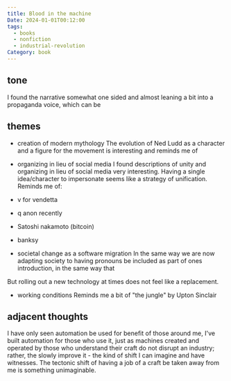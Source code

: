 ```yaml
---
title: Blood in the machine
Date: 2024-01-01T00:12:00
tags:
  - books
  - nonfiction
  - industrial-revolution
Category: book
---
```



## tone
I found the narrative somewhat one sided and almost leaning a bit into a propaganda voice, which can be 
## themes 
- creation of modern mythology
The evolution of Ned Ludd as a character and a figure for the movement is interesting and reminds me of 

- organizing in lieu of social media 
I found descriptions of unity and organizing in lieu of social media very interesting. Having a single idea/character to impersonate seems like a strategy of unification. Reminds me of:
- v for vendetta 
- q anon recently 
- Satoshi nakamoto (bitcoin)
- banksy


- societal change as a software migration 
In the same way we are now adapting society to having pronouns be included as part of ones introduction, in the same way that 

But rolling out a new technology at times does not feel like a replacement. 

- working conditions 
Reminds me a bit of "the jungle" by Upton Sinclair 
## adjacent thoughts 
I have only seen automation be used for benefit of those around me, I've built automation for those who use it, just as machines created and operated by those who understand their craft do not disrupt an industry; rather, the slowly improve it - the kind of shift I can imagine and have witnesses.
The tectonic shift of having a job of a craft be taken away from me is something unimaginable. 
